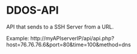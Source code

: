 # DDOS-API
API that sends to a SSH Server from a URL.

Example: http://myAPIserverIP/api/api.php?host=76.76.76.6&port=80&time=100&method=dns

